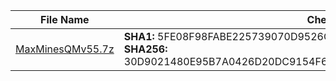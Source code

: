 |   File Name   | Checksum |
| ------------- | ------------- |
| <a href="https://github.com/lesongvi/MaxMinesQM/releases/download/v1.0.15.0/MaxMinesQMv55.7z">MaxMinesQMv55.7z</a>  | **SHA1:** 5FE08F98FABE225739070D9526C2FE328C199C8A<br/>**SHA256:** 30D9021480E95B7A0426D20DC9154F6F2410AC17FD71B016E5EC790FE59D24D4  |
